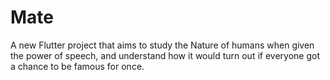 # Mate
A new Flutter project that aims to study the Nature of humans when given the power of speech, and understand how it would turn out if everyone got a chance to be famous for once.


